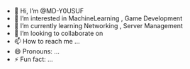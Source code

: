 - 👋 Hi, I’m @MD-Y0USUF
- 👀 I’m interested in MachineLearning , Game Development
- 🌱 I’m currently learning Networking , Server Management
- 💞️ I’m looking to collaborate on 
- 📫 How to reach me ...
- 😄 Pronouns: ...
- ⚡ Fun fact: ...

<!---
MD-Y0USUF/MD-Y0USUF is a ✨ special ✨ repository because its `README.md` (this file) appears on your GitHub profile.
You can click the Preview link to take a look at your changes.
--->
